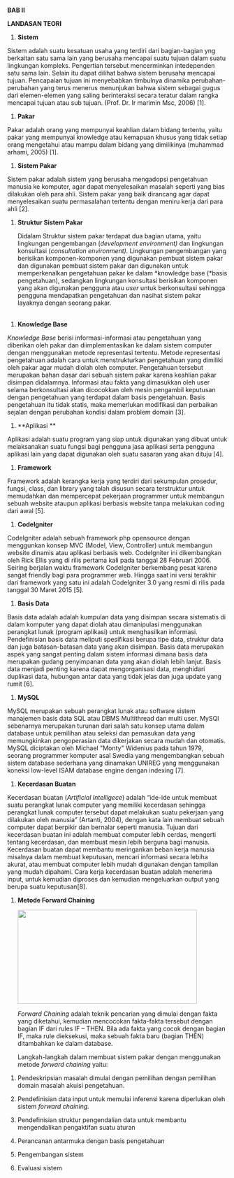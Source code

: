 **BAB II**

**LANDASAN TEORI**

1.  **Sistem**

Sistem adalah suatu kesatuan usaha yang terdiri dari bagian-bagian yng berkaitan satu sama lain yang berusaha mencapai suatu tujuan dalam suatu lingkungan kompleks. Pengertian tersebut mencerminkan intedependen satu sama lain. Selain itu dapat dilihat bahwa sistem berusaha mencapai tujuan. Pencapaian tujuan ini menyebabkan timbulnya dinamika perubahan-perubahan yang terus menerus menunjukan bahwa sistem sebagai gugus dari elemen-elemen yang saling berinteraksi secara teratur dalam rangka mencapai tujuan atau sub tujuan. (Prof. Dr. Ir marimin Msc, 2006) \[1\].

1.  **Pakar**

Pakar adalah orang yang mempunyai keahlian dalam bidang tertentu, yaitu pakar yang mempunyai knowledge atau kemapuan khusus yang tidak setiap orang mengetahui atau mampu dalam bidang yang dimilikinya (muhammad arhami, 2005) \[1\].

1.  **Sistem Pakar**

Sistem pakar adalah sistem yang berusaha mengadopsi pengetahuan manusia ke komputer, agar dapat menyelesaikan masalah seperti yang bias dilakukan oleh para ahli. Sistem pakar yang baik dirancang agar dapat menyelesaikan suatu permasalahan tertentu dengan meniru kerja dari para ahli \[2\].

1.  **Struktur Sistem Pakar**

    Didalam Struktur sistem pakar terdapat dua bagian utama, yaitu lingkungan pengembangan (*development environment)* dan lingkungan konsultasi (*consultation environment).* Lingkungan pengembangan yang berisikan komponen-komponen yang digunakan pembuat sistem pakar dan digunakan pembuat sistem pakar dan digunakan untuk memperkenalkan pengetahuan pakar ke dalam *knowledge base (*basis pengetahuan), sedangkan lingkungan konsultasi berisikan komponen yang akan digunakan pengguna atau *user* untuk berkonsultasi sehingga pengguna mendapatkan pengetahuan dan nasihat sistem pakar layaknya dengan seorang pakar.

|     |
|-----|

1.  **Knowledge Base**

*Knowledge Base* berisi informasi-informasi atau pengetahuan yang diberikan oleh pakar dan diimplementasikan ke dalam sistem computer dengan menggunakan metode representasi tertentu. Metode representasi pengetahuan adalah cara untuk menstrukturkan pengetahuan yang dimiliki oleh pakar agar mudah diolah oleh computer. Pengetahuan tersebut merupakan bahan dasar dari sebuah sistem pakar karena keahlian pakar disimpan didalamnya. Informasi atau fakta yang dimasukkan oleh user selama berkonsultasi akan dicocokkan oleh mesin pengambil keputusan dengan pengetahuan yang terdapat dalam basis pengetahuan. Basis pengetahuan itu tidak statis, maka memerlukan modifikasi dan perbaikan sejalan dengan perubahan kondisi dalam problem domain \[3\].

1.  **Aplikasi **

Aplikasi adalah suatu program yang siap untuk digunakan yang dibuat untuk melaksanakan suatu fungsi bagi pengguna jasa aplikasi serta pengguna aplikasi lain yang dapat digunakan oleh suatu sasaran yang akan dituju \[4\].

1.  **Framework**

Framework adalah kerangka kerja yang terdiri dari sekumpulan prosedur, fungsi, class, dan library yang talah disusun secara terstruktur untuk memudahkan dan mempercepat pekerjaan programmer untuk membangun sebuah website ataupun aplikasi berbasis website tanpa melakukan coding dari awal \[5\].

1.  **CodeIgniter**

CodeIgniter adalah sebuah framework php opensource dengan menggunkan konsep MVC (Model, View, Controller) untuk membangun website dinamis atau aplikasi berbasis web. CodeIgniter ini dikembangkan oleh Rick Ellis yang di rilis pertama kali pada tanggal 28 Februari 2006. Seiring berjalan waktu framework CodeIgniter berkembang pesat karena sangat friendly bagi para programmer web. Hingga saat ini versi terakhir dari framework yang satu ini adalah CodeIgniter 3.0 yang resmi di rilis pada tanggal 30 Maret 2015 \[5\].

1.  **Basis Data**

Basis data adalah adalah kumpulan data yang disimpan secara sistematis di dalam komputer yang dapat diolah atau dimanipulasi menggunakan perangkat lunak (program aplikasi) untuk menghasilkan informasi. Pendefinisian basis data meliputi spesifikasi berupa tipe data, struktur data dan juga batasan-batasan data yang akan disimpan. Basis data merupakan aspek yang sangat penting dalam sistem informasi dimana basis data merupakan gudang penyimpanan data yang akan diolah lebih lanjut. Basis data menjadi penting karena dapat mengorganisasi data, menghidari duplikasi data, hubungan antar data yang tidak jelas dan juga update yang rumit \[6\].

1.  **MySQL**

MySQL merupakan sebuah perangkat lunak atau software sistem manajemen basis data SQL atau DBMS Multithread dan multi user. MySQl sebenarnya merupakan turunan dari salah satu konsep utama dalam database untuk pemilihan atau seleksi dan pemasukan data yang memungkinkan pengoperasian data dikerjakan secara mudah dan otomatis. MySQL diciptakan oleh Michael "Monty" Widenius pada tahun 1979, seorang programmer komputer asal Swedia yang mengembangkan sebuah sistem database sederhana yang dinamakan UNIREG yang menggunakan koneksi low-level ISAM database engine dengan indexing \[7\].

1.  **Kecerdasan Buatan**

Kecerdasan buatan (*Artificial Intelligece*) adalah “ide-ide untuk membuat suatu perangkat lunak computer yang memiliki kecerdasan sehingga perangkat lunak computer tersebut dapat melakukan suatu pekerjaan yang dilakukan oleh manusia” (Artanti, 2004), dengan kata lain membuat sebuah computer dapat berpikir dan bernalar seperti manusia. Tujuan dari kecerdasan buatan ini adalah membuat computer lebih cerdas, mengerti tentang kecerdasan, dan membuat mesin lebih berguna bagi manusia. Kecerdasan buatan dapat membantu meringankan beban kerja manusia misalnya dalam membuat keputusan, mencari informasi secara lebiha akurat, atau membuat computer lebih mudah digunakan dengan tampilan yang mudah dipahami. Cara kerja kecerdasan buatan adalah menerima input, untuk kemudian diproses dan kemudian mengeluarkan output yang berupa suatu keputusan\[8\].

1.  **Metode Forward Chaining**

    <img src="./media/image2.jpeg" width="410" height="215" />

    *Forward Chaining* adalah teknik pencarian yang dimulai dengan fakta yang diketahui, kemudian mencocokan fakta-fakta tersebut dengan bagian IF dari rules IF – THEN. Bila ada fakta yang cocok dengan bagian IF, maka rule dieksekusi, maka sebuah fakta baru (bagian THEN) ditambahkan ke dalam database.

    Langkah-langkah dalam membuat sistem pakar dengan menggunakan metode *forward chaining* yaitu:

<!-- -->

1.  Pendeskripsian masalah dimulai dengan pemilihan dengan pemilihan domain masalah akuisi pengetahuan.

2.  Pendefinisian data input untuk memulai inferensi karena diperlukan oleh sistem *forward chaining.*

3.  Pendefinisian struktur pengendalian data untuk membantu mengendalikan pengaktifan suatu aturan

4.  Perancanan antarmuka dengan basis pengetahuan

5.  Pengembangan sistem

6.  Evaluasi sistem
